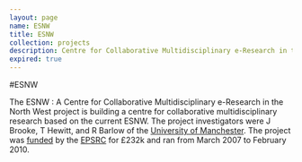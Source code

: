 ```yaml
---
layout: page
name: ESNW
title: ESNW
collection: projects
description: Centre for Collaborative Multidisciplinary e-Research in the North West
expired: true
---
```


#ESNW

The ESNW : A Centre for Collaborative Multidisciplinary e-Research in the North West project is building a centre for collaborative multidisciplinary
research based on the current ESNW. The project investigators were J Brooke, T Hewitt, and R Barlow of the [University of Manchester](http://www.manchester.ac.uk/).
The project was [funded](http://gow.epsrc.ac.uk/NGBOViewGrant.aspx?GrantRef=EP/D057248/1) by the [EPSRC](http://www.epsrc.ac.uk/) for £232k and ran from March 2007 to February 2010.